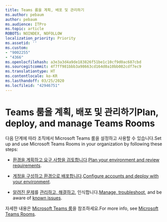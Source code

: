 ```yaml
---
title: Teams 룸을 계획, 배포 및 관리하기
ms.author: pebaum
author: pebaum
ms.audience: ITPro
ms.topic: article
ROBOTS: NOINDEX, NOFOLLOW
localization_priority: Priority
ms.assetid: ''
ms.custom:
- "9002255"
- "4366"
ms.openlocfilehash: a3e3a3d4a9de183826f51be1c10cf9d0ac687cbd
ms.sourcegitcommit: 4f7ff981bbb3a98663cd164d0a10bb082cdf7ec9
ms.translationtype: HT
ms.contentlocale: ko-KR
ms.lasthandoff: 03/25/2020
ms.locfileid: "42946751"
---
```

# <a name="plan-deploy-and-manage-teams-rooms"></a><span data-ttu-id="216f0-102">Teams 룸을 계획, 배포 및 관리하기</span><span class="sxs-lookup"><span data-stu-id="216f0-102">Plan, deploy, and manage Teams Rooms</span></span>

<span data-ttu-id="216f0-103">다음 단계에 따라 조직에서 Microsoft Teams 룸을 설정하고 사용할 수 있습니다.</span><span class="sxs-lookup"><span data-stu-id="216f0-103">Set up and use Microsoft Teams Rooms in your organization by following these steps:</span></span> 

- <span data-ttu-id="216f0-104">[환경을 계획하고 요구 사항을 검토합니다](https://docs.microsoft.com/microsoftteams/rooms/rooms-plan).</span><span class="sxs-lookup"><span data-stu-id="216f0-104">[Plan your environment and review requirements](https://docs.microsoft.com/microsoftteams/rooms/rooms-plan).</span></span>

- <span data-ttu-id="216f0-105">[계정을 구성하고 환경으로 배포합니다](https://docs.microsoft.com/microsoftteams/rooms/rooms-deploy).</span><span class="sxs-lookup"><span data-stu-id="216f0-105">[Configure accounts and deploy with your environment](https://docs.microsoft.com/microsoftteams/rooms/rooms-deploy).</span></span>

- <span data-ttu-id="216f0-106">[알려진 문제](https://docs.microsoft.com/microsoftteams/rooms/known-issues)를 [관리하고, 해결하고](https://docs.microsoft.com/microsoftteams/rooms/rooms-manage#troubleshooting), 인식합니다.</span><span class="sxs-lookup"><span data-stu-id="216f0-106">[Manage, troubleshoot](https://docs.microsoft.com/microsoftteams/rooms/rooms-manage#troubleshooting), and be aware of [known issues](https://docs.microsoft.com/microsoftteams/rooms/known-issues).</span></span> 

<span data-ttu-id="216f0-107">자세한 내용은 [Microsoft Teams 룸](https://docs.microsoft.com/microsoftteams/rooms/)을 참조하세요.</span><span class="sxs-lookup"><span data-stu-id="216f0-107">For more info, see [Microsoft Teams Rooms](https://docs.microsoft.com/microsoftteams/rooms/).</span></span>
